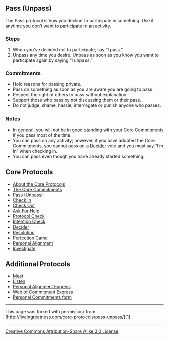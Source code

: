 

## Pass (Unpass)

The Pass protocol is how you decline to participate in something. Use it anytime 
you don’t want to participate in an activity.

### Steps

1. When you’ve decided not to participate, say “I pass.”
2. Unpass any time you desire. Unpass as soon as you know you want to participate again by saying “I unpass.”

### Commitments

* Hold reasons for passing private.
* Pass on something as soon as you are aware you are going to pass.
* Respect the right of others to pass without explanation.
* Support those who pass by not discussing them or their pass.
* Do not judge, shame, hassle, interrogate or punish anyone who passes.

### Notes

* In general, you will not be in good standing with your Core Commitments if you pass most of the time.
* You can pass on any activity; however, if you have adopted the Core Commitments, you cannot pass on a [Decider][1] vote and you must say “I’m in” when checking in.
* You can pass even though you have already started something.

## Core Protocols

* [About the Core Protocols][2]
* [The Core Commitments][3]
* [Pass (Unpass)][1]
* [Check In][4]
* [Check Out][5]
* [Ask For Help][6]
* [Protocol Check][7]
* [Intention Check][8]
* [Decider][9]
* [Resolution][10]
* [Perfection Game][11]
* [Personal Alignment][12]
* [Investigate][13]

## Additional Protocols

* [Meet][14]
* [Listen][15]
* [Personal Alignment Express][16]
* [Web of Commitment Express][17]
* [Personal Commitments form][18]

----

This page was forked with permission from [http://liveingreatness.com/core-protocols/pass-unpass/][1]

----

[Creative Commons Attribution-Share Alike 3.0 License][19]

[1]: http://liveingreatness.com/core-protocols/pass-unpass/
[2]: http://liveingreatness.com/core-protocols/
[3]: http://liveingreatness.com/core-protocols/the-core-commitments/
[4]: http://liveingreatness.com/core-protocols/check-in/
[5]: http://liveingreatness.com/core-protocols/check-out/
[6]: http://liveingreatness.com/core-protocols/ask-for-help/
[7]: http://liveingreatness.com/core-protocols/protocol-check/
[8]: http://liveingreatness.com/core-protocols/intention-check/
[9]: http://liveingreatness.com/core-protocols/decider/
[10]: http://liveingreatness.com/core-protocols/resolution/
[11]: http://liveingreatness.com/core-protocols/perfection-game/
[12]: http://liveingreatness.com/core-protocols/personal-alignment/
[13]: http://liveingreatness.com/core-protocols/investigate/
[14]: http://liveingreatness.com/additional-protocols/meet/
[15]: http://liveingreatness.com/additional-protocols/listen/
[16]: http://liveingreatness.com/additional-protocols/personal-alignment-express/
[17]: http://liveingreatness.com/additional-protocols/web-of-commitment-express/
[18]: http://liveingreatness.com/additional-protocols/personal-commitments-form/
[19]: http://creativecommons.org/licenses/by-sa/3.0/us/